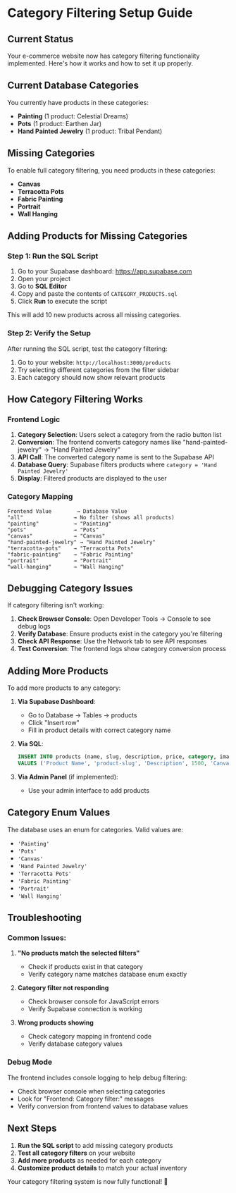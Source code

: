 # Category Filtering Setup Guide

## Current Status
Your e-commerce website now has category filtering functionality implemented. Here's how it works and how to set it up properly.

## Current Database Categories
You currently have products in these categories:
- **Painting** (1 product: Celestial Dreams)
- **Pots** (1 product: Earthen Jar) 
- **Hand Painted Jewelry** (1 product: Tribal Pendant)

## Missing Categories
To enable full category filtering, you need products in these categories:
- **Canvas**
- **Terracotta Pots**
- **Fabric Painting**
- **Portrait**
- **Wall Hanging**

## Adding Products for Missing Categories

### Step 1: Run the SQL Script
1. Go to your Supabase dashboard: https://app.supabase.com
2. Open your project
3. Go to **SQL Editor**
4. Copy and paste the contents of `CATEGORY_PRODUCTS.sql`
5. Click **Run** to execute the script

This will add 10 new products across all missing categories.

### Step 2: Verify the Setup
After running the SQL script, test the category filtering:

1. Go to your website: `http://localhost:3000/products`
2. Try selecting different categories from the filter sidebar
3. Each category should now show relevant products

## How Category Filtering Works

### Frontend Logic
1. **Category Selection**: Users select a category from the radio button list
2. **Conversion**: The frontend converts category names like "hand-painted-jewelry" → "Hand Painted Jewelry"
3. **API Call**: The converted category name is sent to the Supabase API
4. **Database Query**: Supabase filters products where `category = 'Hand Painted Jewelry'`
5. **Display**: Filtered products are displayed to the user

### Category Mapping
```
Frontend Value        → Database Value
"all"                → No filter (shows all products)
"painting"           → "Painting"  
"pots"               → "Pots"
"canvas"             → "Canvas"
"hand-painted-jewelry" → "Hand Painted Jewelry"
"terracotta-pots"    → "Terracotta Pots"
"fabric-painting"    → "Fabric Painting"
"portrait"           → "Portrait"
"wall-hanging"       → "Wall Hanging"
```

## Debugging Category Issues

If category filtering isn't working:

1. **Check Browser Console**: Open Developer Tools → Console to see debug logs
2. **Verify Database**: Ensure products exist in the category you're filtering
3. **Check API Response**: Use the Network tab to see API responses
4. **Test Conversion**: The frontend logs show category conversion process

## Adding More Products

To add more products to any category:

1. **Via Supabase Dashboard**:
   - Go to Database → Tables → products
   - Click "Insert row"
   - Fill in product details with correct category name

2. **Via SQL**:
   ```sql
   INSERT INTO products (name, slug, description, price, category, images, is_featured, ai_hint)
   VALUES ('Product Name', 'product-slug', 'Description', 1500, 'Canvas', ARRAY['image-url'], true, 'ai hint');
   ```

3. **Via Admin Panel** (if implemented):
   - Use your admin interface to add products

## Category Enum Values
The database uses an enum for categories. Valid values are:
- `'Painting'`
- `'Pots'` 
- `'Canvas'`
- `'Hand Painted Jewelry'`
- `'Terracotta Pots'`
- `'Fabric Painting'`
- `'Portrait'`
- `'Wall Hanging'`

## Troubleshooting

### Common Issues:

1. **"No products match the selected filters"**
   - Check if products exist in that category
   - Verify category name matches database enum exactly

2. **Category filter not responding**
   - Check browser console for JavaScript errors
   - Verify Supabase connection is working

3. **Wrong products showing**
   - Check category mapping in frontend code
   - Verify database category values

### Debug Mode
The frontend includes console logging to help debug filtering:
- Check browser console when selecting categories
- Look for "Frontend: Category filter:" messages
- Verify conversion from frontend values to database values

## Next Steps

1. **Run the SQL script** to add missing category products
2. **Test all category filters** on your website
3. **Add more products** as needed for each category
4. **Customize product details** to match your actual inventory

Your category filtering system is now fully functional! 🎉
